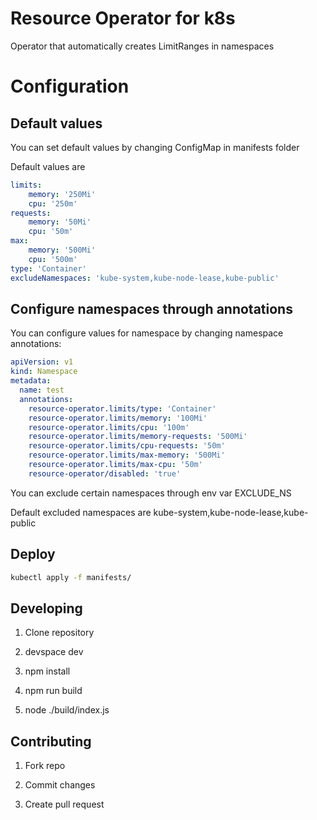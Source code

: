 # Resource Operator for k8s

Operator that automatically creates LimitRanges in namespaces

# Configuration

## Default values
You can set default values by changing ConfigMap in manifests folder

Default values are
```yaml
limits:
    memory: '250Mi'
    cpu: '250m'
requests:
    memory: '50Mi'
    cpu: '50m'
max:
    memory: '500Mi'
    cpu: '500m'
type: 'Container'
excludeNamespaces: 'kube-system,kube-node-lease,kube-public'
```
## Configure namespaces through annotations

You can configure values for namespace by changing namespace annotations:
```yaml
apiVersion: v1
kind: Namespace
metadata:
  name: test
  annotations:
    resource-operator.limits/type: 'Container'
    resource-operator.limits/memory: '100Mi'
    resource-operator.limits/cpu: '100m'
    resource-operator.limits/memory-requests: '500Mi' 
    resource-operator.limits/cpu-requests: '50m'
    resource-operator.limits/max-memory: '500Mi'
    resource-operator.limits/max-cpu: '50m'
    resource-operator/disabled: 'true'
```

You can exclude certain namespaces through env var EXCLUDE_NS

Default excluded namespaces are kube-system,kube-node-lease,kube-public

## Deploy

```bash
kubectl apply -f manifests/
```

## Developing

1. Clone repository

2. devspace dev

3. npm install

4. npm run build

5. node ./build/index.js

## Contributing

1. Fork repo

2. Commit changes

3. Create pull request
